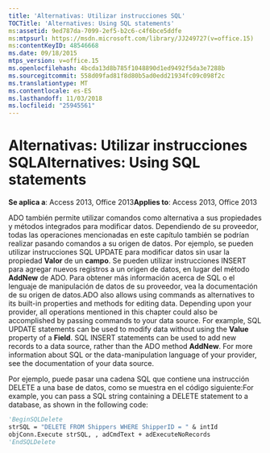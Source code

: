 ```yaml
---
title: 'Alternativas: Utilizar instrucciones SQL'
TOCTitle: 'Alternatives: Using SQL statements'
ms:assetid: 9ed787da-7099-2ef5-b2c6-c4f6bce5ddfe
ms:mtpsurl: https://msdn.microsoft.com/library/JJ249727(v=office.15)
ms:contentKeyID: 48546668
ms.date: 09/18/2015
mtps_version: v=office.15
ms.openlocfilehash: 4bcda13d8b785f1048890d1ed9492f5da3e7288b
ms.sourcegitcommit: 558d09fad81f8d80b5ad0edd21934fc09c098f2c
ms.translationtype: MT
ms.contentlocale: es-ES
ms.lasthandoff: 11/03/2018
ms.locfileid: "25945561"
---
```

# <a name="alternatives-using-sql-statements"></a><span data-ttu-id="78d4f-102">Alternativas: Utilizar instrucciones SQL</span><span class="sxs-lookup"><span data-stu-id="78d4f-102">Alternatives: Using SQL statements</span></span>


<span data-ttu-id="78d4f-103">**Se aplica a**: Access 2013, Office 2013</span><span class="sxs-lookup"><span data-stu-id="78d4f-103">**Applies to**: Access 2013, Office 2013</span></span>

<span data-ttu-id="78d4f-p101">ADO también permite utilizar comandos como alternativa a sus propiedades y métodos integrados para modificar datos. Dependiendo de su proveedor, todas las operaciones mencionadas en este capítulo también se podrían realizar pasando comandos a su origen de datos. Por ejemplo, se pueden utilizar instrucciones SQL UPDATE para modificar datos sin usar la propiedad **Valor** de un **campo**. Se pueden utilizar instrucciones INSERT para agregar nuevos registros a un origen de datos, en lugar del método **AddNew** de ADO. Para obtener más información acerca de SQL o el lenguaje de manipulación de datos de su proveedor, vea la documentación de su origen de datos.</span><span class="sxs-lookup"><span data-stu-id="78d4f-p101">ADO also allows using commands as alternatives to its built-in properties and methods for editing data. Depending upon your provider, all operations mentioned in this chapter could also be accomplished by passing commands to your data source. For example, SQL UPDATE statements can be used to modify data without using the **Value** property of a **Field**. SQL INSERT statements can be used to add new records to a data source, rather than the ADO method **AddNew**. For more information about SQL or the data-manipulation language of your provider, see the documentation of your data source.</span></span>

<span data-ttu-id="78d4f-109">Por ejemplo, puede pasar una cadena SQL que contiene una instrucción DELETE a una base de datos, como se muestra en el código siguiente:</span><span class="sxs-lookup"><span data-stu-id="78d4f-109">For example, you can pass a SQL string containing a DELETE statement to a database, as shown in the following code:</span></span>

```vb 
'BeginSQLDelete 
strSQL = "DELETE FROM Shippers WHERE ShipperID = " & intId 
objConn.Execute strSQL, , adCmdText + adExecuteNoRecords 
'EndSQLDelete 
```

